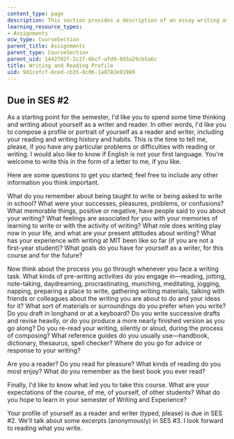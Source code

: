 ```yaml
---
content_type: page
description: This section provides a description of an essay writing assignment.
learning_resource_types:
- Assignments
ocw_type: CourseSection
parent_title: Assignments
parent_type: CourseSection
parent_uid: 1442702f-2c27-6bcf-afd9-8d3a29cb5a6c
title: Writing and Reading Profile
uid: 9d1cefcf-8ced-cb35-8c06-1a8782e91989
---
```


Due in SES #2
-------------

As a starting point for the semester, I'd like you to spend some time thinking and writing about yourself as a writer and reader. In other words, I'd like you to compose a profile or portrait of yourself as a reader and writer, including your reading and writing history and habits. This is the time to tell me, please, if you have any particular problems or difficulties with reading or writing. I would also like to know if English is not your first language. You're welcome to write this in the form of a letter to me, if you like.

Here are some questions to get you started; feel free to include any other information you think important.

What do you remember about being taught to write or being asked to write in school? What were your successes, pleasures, problems, or confusions? What memorable things, positive or negative, have people said to you about your writing? What feelings are associated for you with your memories of learning to write or with the activity of writing? What role does writing play now in your life, and what are your present attitudes about writing? What has your experience with writing at MIT been like so far (if you are not a first-year student)? What goals do you have for yourself as a writer, for this course and for the future?

Now think about the process you go through whenever you face a writing task. What kinds of pre-writing activities do you engage in—reading, jotting, note-taking, daydreaming, procrastinating, munching, meditating, jogging, napping, preparing a place to write, gathering writing materials, talking with friends or colleagues about the writing you are about to do and your ideas for it? What sort of materials or surroundings do you prefer when you write? Do you draft in longhand or at a keyboard? Do you write successive drafts and revise heavily, or do you produce a more nearly finished version as you go along? Do you re-read your writing, silently or aloud, during the process of composing? What reference guides do you usually use—handbook, dictionary, thesaurus, spell checker? Where do you go for advice or response to your writing?

Are you a reader? Do you read for pleasure? What kinds of reading do you most enjoy? What do you remember as the best book you ever read?

Finally, I'd like to know what led you to take this course. What are your expectations of the course, of me, of yourself, of other students? What do you hope to learn in your semester of Writing and Experience?

Your profile of yourself as a reader and writer (typed, please) is due in SES #2. We'll talk about some excerpts (anonymously) in SES #3. I look forward to reading what you write.